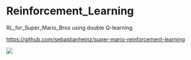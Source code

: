 # Reinforcement_Learning
RL_for_Super_Mario_Bros using double Q-learning

https://github.com/sebastianheinz/super-mario-reinforcement-learning

![](https://github.com/LuchaoQi/Reinforcement_Learning/blob/master/demo.gif?raw=True)

